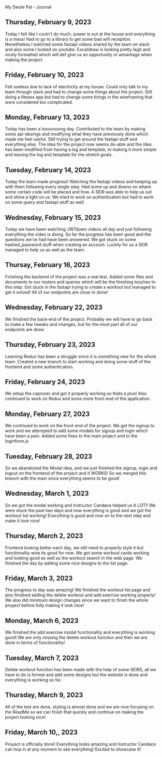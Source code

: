 My Swole Pal - Journal
## Thursday, February 9, 2023
Today I felt like I couln't do much, power is out at the house and everything is a mess! Had to go to a library to get some bad wifi reception. Nonetheless I watched some fastapi videos shared by the team on slack and also some I looked on youtube. Excalidraw is looking pretty legit and nicely formatted which will def give us an opportunity or advantage when making the project.

## Friday, February 10, 2023
Felt useless due to lack of electricity at my house. Could only talk to my team through slack and had to change some things about the project. Still doing a fitness app but had to change some things in the wireframing that were considered too complicated.

## Monday, February 13, 2023
Today has been a looooooong day. Contributed to the team by making some api-desings and modifying what they have previously done which made me feel useful. Still trying to get around the fastapi stuff and everything else. The idea for the project now seems do-able and the idea has been modified from having a log and template, to making it more simple and leaving the log and template for the stretch goals.

## Tuesday, February 14, 2023
Today the team made progress! Watching the fastapi videos and keeping up with them following every single step. Had some up and downs on where some certain code will be placed and how. A SEIR was able to help us out and shine a light on us. We tried to work on authentication but had to work on some query and fastapi stuff as well.

## Wednesday, February 15, 2023
Today we have been watching JWTdown videos all day and just following everything the video is doing. So far the progress has been good and the questions we've had have been answered. We got stuck on some hashed_password stuff when creating an account. Luckily for us a SEIR managed to help us as well as the team.

## Thursay, February 16, 2023
Finishing the backend of the project was a real test. Added some files and documents to our routers and queries which will be the finishing touches to this step. Got stuck in the fastapi trying to create a workout but managed to get it solved! All of our endpoints are close to done!

## Wednesday, February 22, 2023
We finished the back-end of the project. Probably we will have to go back to make a few tweaks and changes, but for the most part all of our endpoints are done.

## Thursday, February 23, 2023
Learning Redux has been a struggle since it is something new for the whole team. Created a new branch to start working and doing some stuff of the frontend and some authentication.

## Friday, February 24, 2023
We setup the caprover and got it properly working so thats a plus! Also continued to work on Redux and some more front-end of the application.

## Monday, February 27, 2023
We continued to work on the front-end of the project. We got the signup to work and we attempted to add some modals for signup and login which have been a pain. Added some fixes to the main project and to the loginform.js

## Tuesday, February 28, 2023
So we abandoned the Modal idea, and we just finished the signup, login and logout on the frontend of the project and it WORKS! So we merged this branch with the main since everything seems to be good!

## Wednesday, March 1, 2023
So we got the modal working and Instructor Candace helped us A LOT!! We were stuck the past two days and now everything is good and we got the workout list working! Everything is good and now on to the next step and make it look nice!

## Thursday, March 2, 2023
Frontend looking better each day, we still need to properly style it but functionality wise its good for now. We got some workout cards working and looking good as well as the workout search in the web page. We finished the day by adding some nice designs to the list page.

## Friday, March 3, 2023
The progress to day was amazing! We finished the workout list page and also finished adding the delete workout and add exercise working properly! We also did minimum design changes since we want to finish the whole proyect before fully making it look nice!

## Monday, March 6, 2023
We finished the add exercise modal functionality and everything is working good! We are only missing the delete workout function and then we are done in terms of functionality!

## Tuesday, March 7, 2023
Delete workout function has been made with the help of some SEIRS, all we have to do is format and add some designs but the website is done and everything is working so far.

## Thursday, March 9, 2023
All of the test are done, styling is almost done and we are now focusing on the ReadMe so we can finish that quickly and continue on making the project looking nice!

## Friday, March 10,, 2023
Proyect is officially done! Everything looks amazing and Instructor Candace can hop in at any moment to see everything! Excited to showcase it! 
